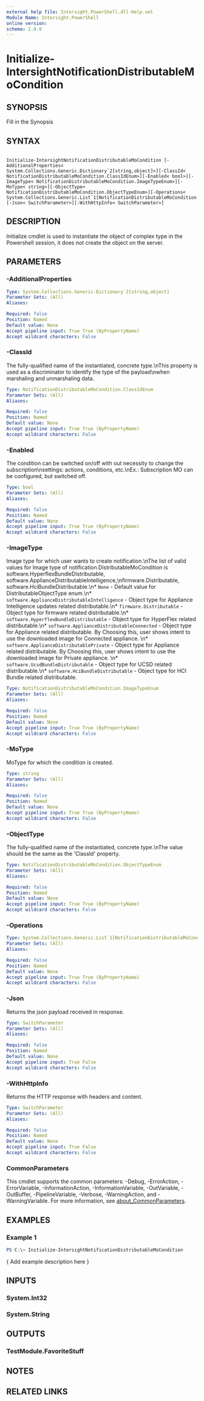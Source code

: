 ```yaml
---
external help file: Intersight.PowerShell.dll-Help.xml
Module Name: Intersight.PowerShell
online version:
schema: 2.0.0
---
```


# Initialize-IntersightNotificationDistributableMoCondition

## SYNOPSIS
Fill in the Synopsis

## SYNTAX

```

Initialize-IntersightNotificationDistributableMoCondition [-AdditionalProperties< System.Collections.Generic.Dictionary`2[string,object]>][-ClassId< NotificationDistributableMoCondition.ClassIdEnum>][-Enabled< bool>][-ImageType< NotificationDistributableMoCondition.ImageTypeEnum>][-MoType< string>][-ObjectType< NotificationDistributableMoCondition.ObjectTypeEnum>][-Operations< System.Collections.Generic.List`1[NotificationDistributableMoCondition.OperationsEnum]>][-Json< SwitchParameter>][-WithHttpInfo< SwitchParameter>]

```

## DESCRIPTION

Initialize cmdlet is used to instantiate the object of complex type in the Powershell session, it does not create the object on the server.

## PARAMETERS

### -AdditionalProperties


```yaml
Type: System.Collections.Generic.Dictionary`2[string,object]
Parameter Sets: (All)
Aliases:

Required: false
Position: Named
Default value: None
Accept pipeline input: True True (ByPropertyName)
Accept wildcard characters: False
```

### -ClassId
The fully-qualified name of the instantiated, concrete type.\nThis property is used as a discriminator to identify the type of the payload\nwhen marshaling and unmarshaling data.

```yaml
Type: NotificationDistributableMoCondition.ClassIdEnum
Parameter Sets: (All)
Aliases:

Required: false
Position: Named
Default value: None
Accept pipeline input: True True (ByPropertyName)
Accept wildcard characters: False
```

### -Enabled
The condition can be switched on/off with out necessity to change the subscription\nsettings: actions, conditions, etc.\nEx.: Subscription MO can be configured, but switched off.

```yaml
Type: bool
Parameter Sets: (All)
Aliases:

Required: false
Position: Named
Default value: None
Accept pipeline input: True True (ByPropertyName)
Accept wildcard characters: False
```

### -ImageType
Image type for which user wants to create notification.\nThe list of valid values for Image type of notification.DistributableMoCondition is software.HyperflexBundleDistributable, software.ApplianceDistributableIntelligence,\nfirmware.Distributable, software.HciBundleDistributable.\n* `None` - Default value for DistributableObjectType enum.\n* `software.ApplianceDistributableIntelligence` - Object type for Appliance Intelligence updates related distributable.\n* `firmware.Distributable` - Object type for firmware related distributable.\n* `software.HyperflexBundleDistributable` - Object type for HyperFlex related distributable.\n* `software.ApplianceDistributableConnected` - Object type for Appliance related distributable. By Choosing this, user shows intent to use the downloaded image for Connected appliance. \n* `software.ApplianceDistributablePrivate` - Object type for Appliance related distributable. By Choosing this, user shows intent to use the downloaded image for Private appliance. \n* `software.UcsdBundleDistributable` - Object type for UCSD related distributable.\n* `software.HciBundleDistributable` - Object type for HCI Bundle related distributable.

```yaml
Type: NotificationDistributableMoCondition.ImageTypeEnum
Parameter Sets: (All)
Aliases:

Required: false
Position: Named
Default value: None
Accept pipeline input: True True (ByPropertyName)
Accept wildcard characters: False
```

### -MoType
MoType for which the condition is created.

```yaml
Type: string
Parameter Sets: (All)
Aliases:

Required: false
Position: Named
Default value: None
Accept pipeline input: True True (ByPropertyName)
Accept wildcard characters: False
```

### -ObjectType
The fully-qualified name of the instantiated, concrete type.\nThe value should be the same as the &apos;ClassId&apos; property.

```yaml
Type: NotificationDistributableMoCondition.ObjectTypeEnum
Parameter Sets: (All)
Aliases:

Required: false
Position: Named
Default value: None
Accept pipeline input: True True (ByPropertyName)
Accept wildcard characters: False
```

### -Operations


```yaml
Type: System.Collections.Generic.List`1[NotificationDistributableMoCondition.OperationsEnum]
Parameter Sets: (All)
Aliases:

Required: false
Position: Named
Default value: None
Accept pipeline input: True True (ByPropertyName)
Accept wildcard characters: False
```

### -Json
Returns the json payload received in response.

```yaml
Type: SwitchParameter
Parameter Sets: (All)
Aliases:

Required: false
Position: Named
Default value: None
Accept pipeline input: True False
Accept wildcard characters: False
```

### -WithHttpInfo
Returns the HTTP response with headers and content.

```yaml
Type: SwitchParameter
Parameter Sets: (All)
Aliases:

Required: false
Position: Named
Default value: None
Accept pipeline input: True False
Accept wildcard characters: False
```


### CommonParameters
This cmdlet supports the common parameters: -Debug, -ErrorAction, -ErrorVariable, -InformationAction, -InformationVariable, -OutVariable, -OutBuffer, -PipelineVariable, -Verbose, -WarningAction, and -WarningVariable. For more information, see [about_CommonParameters](http://go.microsoft.com/fwlink/?LinkID=113216).

## EXAMPLES

### Example 1
```powershell
PS C:\> Initialize-IntersightNotificationDistributableMoCondition
```

{ Add example description here }

## INPUTS

### System.Int32

### System.String

## OUTPUTS

### TestModule.FavoriteStuff

## NOTES

## RELATED LINKS
